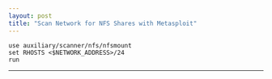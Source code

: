 ```yaml
---
layout: post
title: "Scan Network for NFS Shares with Metasploit"
---
```


```
use auxiliary/scanner/nfs/nfsmount
set RHOSTS <$NETWORK_ADDRESS>/24
run
```

---
